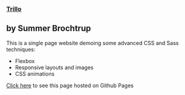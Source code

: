 ### [Trillo](https://summer-rose.github.io/advanced-css_trillo/)
by Summer Brochtrup
---

This is a single page website demoing some advanced CSS and Sass techniques:
* Flexbox
* Responsive layouts and images
* CSS animations

[Click here](https://summer-rose.github.io/advanced-css_trillo/) to see this page hosted on Github Pages 